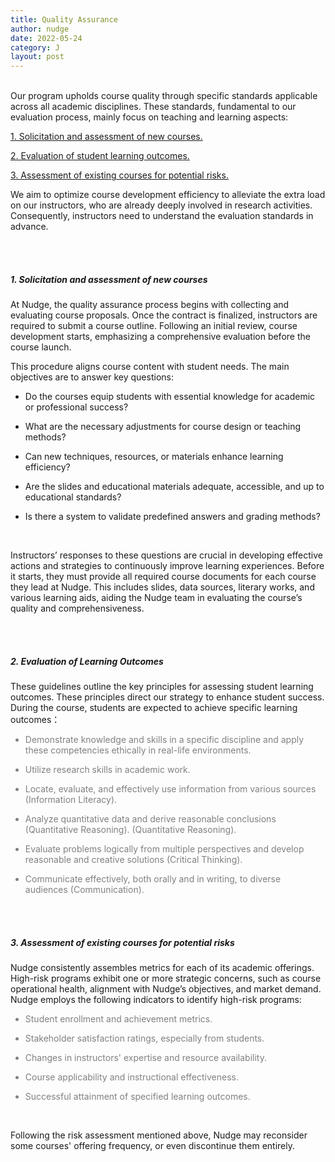 ```yaml
---
title: Quality Assurance
author: nudge
date: 2022-05-24
category: J
layout: post
---
```


<br>
Our program upholds course quality through specific standards applicable across all academic disciplines. These standards, fundamental to our evaluation process, mainly focus on teaching and learning aspects:

<u>1. Solicitation and assessment of new courses.</u>

<u>2. Evaluation of student learning outcomes.</u>

<u>3. Assessment of existing courses for potential risks.</u>

We aim to optimize course development efficiency to alleviate the extra load on our instructors, who are already deeply involved in research activities. Consequently, instructors need to understand the evaluation standards in advance.

<br>
<br>

##### 1.	Solicitation and assessment of new courses


At Nudge, the quality assurance process begins with collecting and evaluating course proposals. Once the contract is finalized, instructors are required to submit a course outline. Following an initial review, course development starts, emphasizing a comprehensive evaluation before the course launch.

This procedure aligns course content with student needs. The main objectives are to answer key questions:


- Do the courses equip students with essential knowledge for academic or professional success?

- What are the necessary adjustments for course design or teaching methods? 

- Can new techniques, resources, or materials enhance learning efficiency? 

- Are the slides and educational materials adequate, accessible, and up to educational standards? 

- Is there a system to validate predefined answers and grading methods?

<br>

Instructors’ responses to these questions are crucial in developing effective actions and strategies to continuously improve learning experiences. Before it starts, they must provide all required course documents for each course they lead at Nudge. This includes slides, data sources, literary works, and various learning aids, aiding the Nudge team in evaluating the course’s quality and comprehensiveness.

<br>
<br>

##### 2. Evaluation of Learning Outcomes
These guidelines outline the key principles for assessing student learning outcomes. These principles direct our strategy to enhance student success. During the course, students are expected to achieve specific learning outcomes：
<font color="gray">
  
- Demonstrate knowledge and skills in a specific discipline and apply these competencies ethically in real-life environments.  

- Utilize research skills in academic work.
  
- Locate, evaluate, and effectively use information from various sources (Information Literacy).
  
- Analyze quantitative data and derive reasonable conclusions (Quantitative Reasoning). (Quantitative Reasoning).
  
- Evaluate problems logically from multiple perspectives and develop reasonable and creative solutions (Critical Thinking).

- Communicate effectively, both orally and in writing, to diverse audiences (Communication).

</font>
<br>
<br>

##### 3. Assessment of existing courses for potential risks

Nudge consistently assembles metrics for each of its academic offerings. High-risk programs exhibit one or more strategic concerns, such as course operational health, alignment with Nudge’s objectives, and market demand. Nudge employs the following indicators to identify high-risk programs:

<font color="gray">

- Student enrollment and achievement metrics.

- Stakeholder satisfaction ratings, especially from students.

- Changes in instructors' expertise and resource availability.

- Course applicability and instructional effectiveness.

- Successful attainment of specified learning outcomes. 

</font>
<br>

Following the risk assessment mentioned above, Nudge may reconsider some courses' offering frequency, or even discontinue them entirely.


<br>
<br>
